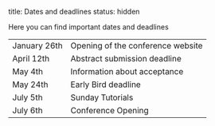 title: Dates and deadlines
status: hidden

Here you can find important dates and deadlines

|            |                                  |
|------------|----------------------------------|
|January 26th|Opening of the conference website |
|April 12th  |Abstract submission deadline      |
|May 4th     |Information about acceptance      |
|May 24th    |Early Bird deadline               |
|July 5th    |Sunday Tutorials                  |
|July 6th    |Conference Opening                |
